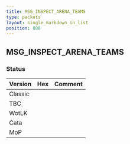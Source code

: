 ```yaml
---
title: MSG_INSPECT_ARENA_TEAMS
type: packets
layout: single_markdown_in_list
position: 888
---
```


## MSG_INSPECT_ARENA_TEAMS

### Status

Version | Hex | Comment
---------- | ---------- | ---------- 
Classic |  |  
TBC |  |  
WotLK |  |  
Cata |  |  
MoP |  |  
